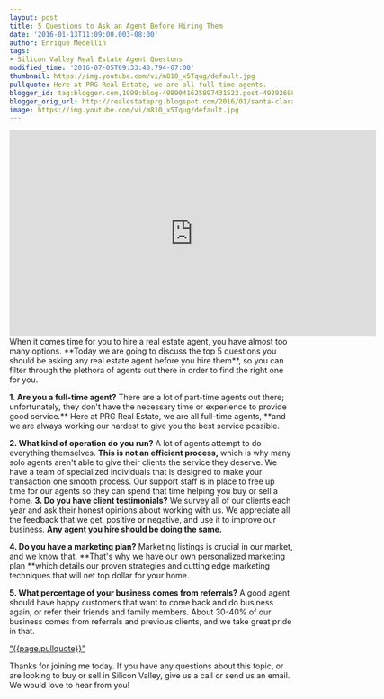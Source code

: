 ```yaml
---
layout: post
title: 5 Questions to Ask an Agent Before Hiring Them
date: '2016-01-13T11:09:00.003-08:00'
author: Enrique Medellin
tags:
- Silicon Valley Real Estate Agent Questons
modified_time: '2016-07-05T09:33:40.794-07:00'
thumbnail: https://img.youtube.com/vi/m810_x5Tqug/default.jpg
pullquote: Here at PRG Real Estate, we are all full-time agents.
blogger_id: tag:blogger.com,1999:blog-4989041625897431522.post-4929269892031267340
blogger_orig_url: http://realestateprg.blogspot.com/2016/01/santa-clara-real-estate-agent-questions.html
image: https://img.youtube.com/vi/m810_x5Tqug/default.jpg
---
```

<iframe width="652" height="367" src="https://www.youtube.com/embed/m810_x5Tqug" frameborder="0" allowfullscreen></iframe>
When it comes time for you to hire a real estate agent, you have almost too many options. **Today we are going to discuss the top 5 questions you should be asking any real estate agent before you hire them**, so you can filter through the plethora of agents out there in order to find the right one for you. 

**1. Are you a full-time agent?** There are a lot of part-time agents out there; unfortunately, they don't have the necessary time or experience to provide good service.** Here at PRG Real Estate, we are all full-time agents, **and we are always working our hardest to give you the best service possible. 

**2. What kind of operation do you run?** A lot of agents attempt to do everything themselves. **This is not an efficient process,** which is why many solo agents aren't able to give their clients the service they deserve. We have a team of specialized individuals that is designed to make your transaction one smooth process. Our support staff is in place to free up time for our agents so they can spend that time helping you buy or sell a home. 
**3. Do you have client testimonials?** We survey all of our clients each year and ask their honest opinions about working with us. We appreciate all the feedback that we get, positive or negative, and use it to improve our business. **Any agent you hire should be doing the same.**

**4. Do you have a marketing plan?** Marketing listings is crucial in our market, and we know that. **That's why we have our own personalized marketing plan **which details our proven strategies and cutting edge marketing techniques that will net top dollar for your home. 

**5. What percentage of your business comes from referrals?** A good agent should have happy customers that want to come back and do business again, or refer their friends and family members. About 30-40% of our business comes from referrals and previous clients, and we take great pride in that. 

<a href="https://twitter.com/home/?status={{page.pullquote}}%20{{site.url}}{{page.url}}%20via%40{{site.data.settings.socials.twitter | remove: 'https://twitter.com/'}}" target='_blank' class="pullquote">&#8220;{{page.pullquote}}&#8221;</a>

Thanks for joining me today. If you have any questions about this topic, or are looking to buy or sell in Silicon Valley, give us a call or send us an email. We would love to hear from you! 